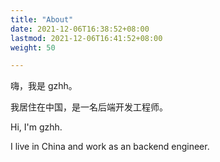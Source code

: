 ```yaml
---
title: "About"
date: 2021-12-06T16:38:52+08:00
lastmod: 2021-12-06T16:41:52+08:00
weight: 50

---
```


嗨，我是 gzhh。

我居住在中国，是一名后端开发工程师。

Hi, I'm gzhh.

I live in China and work as an backend engineer.

<!--

多关注自己的想法，尽量少去关注别人的看法。

多点现实主义，少点理想主义。

<br>

“如果你想掌握某样东西，就去教它。”

- 理查德·费曼

"If you want to master something, teach it."

- Richard Feynman

<br>


“不要忽视你的梦想；不要工作太多；说出你的想法；培养友情；要快乐。”

― 保罗·格雷厄姆

"Don't ignore your dreams; don't work too much; say what you think; cultivate friendships; be happy."

― Paul Graham
-->
